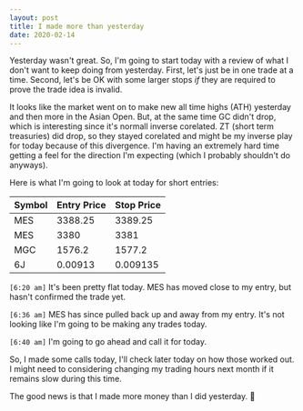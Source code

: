 ```yaml
---
layout: post
title: I made more than yesterday
date: 2020-02-14
---
```


Yesterday wasn't great. So, I'm going to start today with a review of what I don't want to keep doing from yesterday. First, let's just be in one trade at a time. Second, let's be OK with some larger stops _if_ they are required to prove the trade idea is invalid.

It looks like the market went on to make new all time highs (ATH) yesterday and then more in the Asian Open. But, at the same time GC didn't drop, which is interesting since it's normall inverse corelated. ZT (short term treasuries) did drop, so they stayed corelated and might be my inverse play for today because of this divergence. I'm having an extremely hard time getting a feel for the direction I'm expecting (which I probably shouldn't do anyways).

Here is what I'm going to look at today for short entries:

Symbol | Entry Price | Stop Price
------ | ----------- | ----------
MES    | 3388.25     | 3389.25
MES    | 3380        | 3381
MGC    | 1576.2      | 1577.2
6J     | 0.00913     | 0.009135

`[6:20 am]` It's been pretty flat today. MES has moved close to my entry, but hasn't confirmed the trade yet.

`[6:36 am]` MES has since pulled back up and away from my entry. It's not looking like I'm going to be making any trades today.

`[6:40 am]` I'm going to go ahead and call it for today.

So, I made some calls today, I'll check later today on how those worked out. I might need to considering changing my trading hours next month if it remains slow during this time.

The good news is that I made more money than I did yesterday. :rofl: